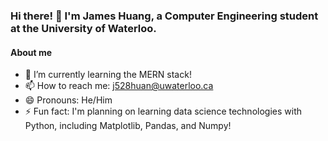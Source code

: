 ### Hi there! 👋 I'm James Huang, a Computer Engineering student at the University of Waterloo.

#### About me
- 🌱 I’m currently learning the MERN stack!
- 📫 How to reach me: j528huan@uwaterloo.ca
- 😄 Pronouns: He/Him
- ⚡ Fun fact: I'm planning on learning data science technologies with Python, including Matplotlib, Pandas, and Numpy!

